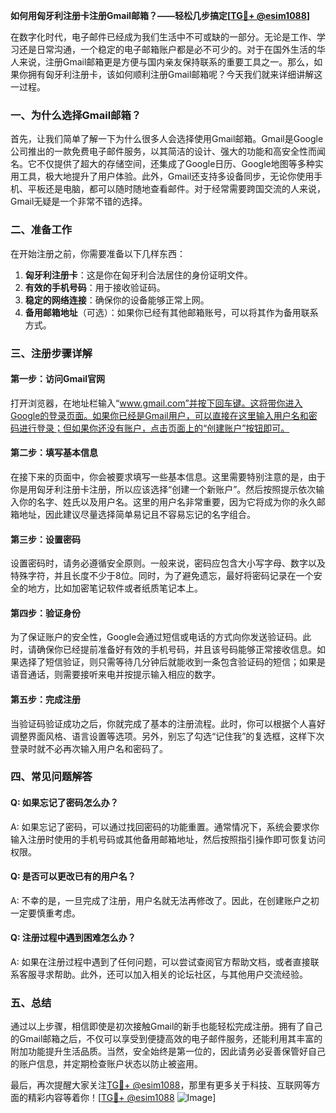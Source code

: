 **如何用匈牙利注册卡注册Gmail邮箱？——轻松几步搞定[[TG💪+ @esim1088](https://t.me/s/esim1088)]**

在数字化时代，电子邮件已经成为我们生活中不可或缺的一部分。无论是工作、学习还是日常沟通，一个稳定的电子邮箱账户都是必不可少的。对于在国外生活的华人来说，注册Gmail邮箱更是方便与国内亲友保持联系的重要工具之一。那么，如果你拥有匈牙利注册卡，该如何顺利注册Gmail邮箱呢？今天我们就来详细讲解这一过程。

### 一、为什么选择Gmail邮箱？

首先，让我们简单了解一下为什么很多人会选择使用Gmail邮箱。Gmail是Google公司推出的一款免费电子邮件服务，以其简洁的设计、强大的功能和高安全性而闻名。它不仅提供了超大的存储空间，还集成了Google日历、Google地图等多种实用工具，极大地提升了用户体验。此外，Gmail还支持多设备同步，无论你使用手机、平板还是电脑，都可以随时随地查看邮件。对于经常需要跨国交流的人来说，Gmail无疑是一个非常不错的选择。

### 二、准备工作

在开始注册之前，你需要准备以下几样东西：

1. **匈牙利注册卡**：这是你在匈牙利合法居住的身份证明文件。
2. **有效的手机号码**：用于接收验证码。
3. **稳定的网络连接**：确保你的设备能够正常上网。
4. **备用邮箱地址**（可选）：如果你已经有其他邮箱账号，可以将其作为备用联系方式。

### 三、注册步骤详解

#### 第一步：访问Gmail官网

打开浏览器，在地址栏输入“www.gmail.com”并按下回车键。这将带你进入Google的登录页面。如果你已经是Gmail用户，可以直接在这里输入用户名和密码进行登录；但如果你还没有账户，点击页面上的“创建账户”按钮即可。

#### 第二步：填写基本信息

在接下来的页面中，你会被要求填写一些基本信息。这里需要特别注意的是，由于你是用匈牙利注册卡注册，所以应该选择“创建一个新账户”。然后按照提示依次输入你的名字、姓氏以及用户名。这里的用户名非常重要，因为它将成为你的永久邮箱地址，因此建议尽量选择简单易记且不容易忘记的名字组合。

#### 第三步：设置密码

设置密码时，请务必遵循安全原则。一般来说，密码应包含大小写字母、数字以及特殊字符，并且长度不少于8位。同时，为了避免遗忘，最好将密码记录在一个安全的地方，比如加密笔记软件或者纸质笔记本上。

#### 第四步：验证身份

为了保证账户的安全性，Google会通过短信或电话的方式向你发送验证码。此时，请确保你已经提前准备好有效的手机号码，并且该号码能够正常接收信息。如果选择了短信验证，则只需等待几分钟后就能收到一条包含验证码的短信；如果是语音通话，则需要接听来电并按提示输入相应的数字。

#### 第五步：完成注册

当验证码验证成功之后，你就完成了基本的注册流程。此时，你可以根据个人喜好调整界面风格、语言设置等选项。另外，别忘了勾选“记住我”的复选框，这样下次登录时就不必再次输入用户名和密码了。

### 四、常见问题解答

#### Q: 如果忘记了密码怎么办？
A: 如果忘记了密码，可以通过找回密码的功能重置。通常情况下，系统会要求你输入注册时使用的手机号码或其他备用邮箱地址，然后按照指引操作即可恢复访问权限。

#### Q: 是否可以更改已有的用户名？
A: 不幸的是，一旦完成了注册，用户名就无法再修改了。因此，在创建账户之初一定要慎重考虑。

#### Q: 注册过程中遇到困难怎么办？
A: 如果在注册过程中遇到了任何问题，可以尝试查阅官方帮助文档，或者直接联系客服寻求帮助。此外，还可以加入相关的论坛社区，与其他用户交流经验。

### 五、总结

通过以上步骤，相信即使是初次接触Gmail的新手也能轻松完成注册。拥有了自己的Gmail邮箱之后，不仅可以享受到便捷高效的电子邮件服务，还能利用其丰富的附加功能提升生活品质。当然，安全始终是第一位的，因此请务必妥善保管好自己的账户信息，并定期检查账户状态以防止被盗用。

最后，再次提醒大家关注[TG💪+ @esim1088](https://t.me/s/esim1088)，那里有更多关于科技、互联网等方面的精彩内容等着你！[[TG💪+ @esim1088](https://t.me/s/esim1088) ![Image](https://i.postimg.cc/4NQfJmqS/Snipaste-2025-05-13-00-14-12.png)]